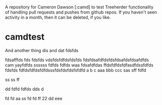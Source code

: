 A repository for Cameron Dawson [:camd] to test Treeherder functionality of handling
pull requests and pushes from github repos.  If you haven't seen activity in
a month, then it can be deleted, if you like.


# camdtest

And another thing
dis and dat
fdsfds

fdsafffds
fds
fdsfds
vdsfdsfdfdsfdsfds
fdsfdsafdfdsfdsfdsafdsfdsafdfds
cam yayfdfds
ssssss
fdfds
fdfds
waa
fdsafdfdas
ffdsfdfdsfdfasdfdssfdfds
fdsfds
fdfdsfdfdsfdfdsssfdsfdsfdsfsfdfd
a
b
c
aaa
bbb
ccc
sas
sff
fdfd

ss
ss
ff

dd
fdfd
fdfds
dds
d




fd
fd
aa
ss
fd
fd
ff
22
dd
eee
